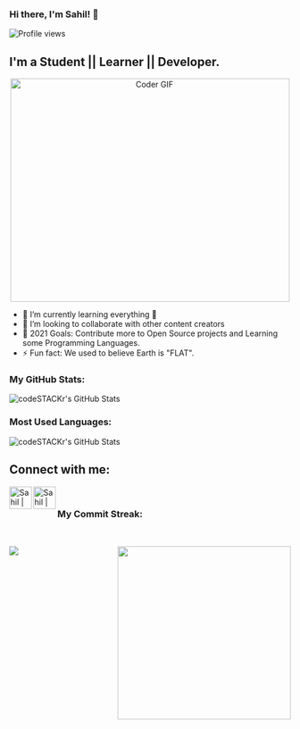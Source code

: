 ### Hi there, I'm Sahil! 👋
![Profile views](https://gpvc.arturio.dev/sahilbnsll?v=3)
## I'm a Student || Learner || Developer.
<p  align="center"><img src="https://media.giphy.com/media/SWoSkN6DxTszqIKEqv/giphy.gif" alt="Coder GIF" width="500" height="400">

- 🌱 I’m currently learning everything 🤣
- 👯 I’m looking to collaborate with other content creators
- 🥅 2021 Goals: Contribute more to Open Source projects and Learning some Programming Languages.
- ⚡ Fun fact: We used to believe Earth is "FLAT".
<h3> <p allign= left> My GitHub Stats:</h3>
  <img align="center" alt="codeSTACKr's GitHub Stats" src="https://github-readme-stats.vercel.app/api?username=sahilbnsll&show_icons=true&theme=midnight-purple&show_icons=true" />
<h3>  Most Used Languages: </h3>
  <img align="center" alt="codeSTACKr's GitHub Stats" src="https://github-readme-stats.vercel.app/api/top-langs/?username=sahilbnsll&theme=midnight-purple" />

## Connect with me:


<a href="https://twitter.com/sahilbansalll">
<img align="left" alt="Sahil | Twitter" width="40px" src="https://i.ibb.co/vZ4Bb2T/iconfinder-twitter-square-social-media-764945.png"/>
  </a>
<a href="https://www.linkedin.com/in/sahil-bansal-23905818b">
  <img align="left" alt="Sahil | LinkedIn" width="40px" src="https://www.flaticon.com/svg/vstatic/svg/174/174857.svg?token=exp=1613586931~hmac=2468cd9812e0296a455f8f6e699fdb07" />
  </a>
<a href="https://www.instagram.com/the_sahilbansal/>
<img align="left" alt="Sahil | Instagram" width="40px" src="https://www.flaticon.com/svg/vstatic/svg/174/174855.svg?token=exp=1614514613~hmac=2093c79b3dbcadf199ee320db83abcba" />
  </a>
  <br>
 <h3>  My Commit Streak: </h3>
  </br>
  <p>
 <img align="right" src="https://raw.githubusercontent.com/ShahriarShafin/ShahriarShafin/main/Assets/programmer.gif" width="310px alt="programmergif">
</p>
<p><img align="center" src="https://github-readme-streak-stats.herokuapp.com/?user=sahilbnsll&theme=midnight-purple" /></p>

